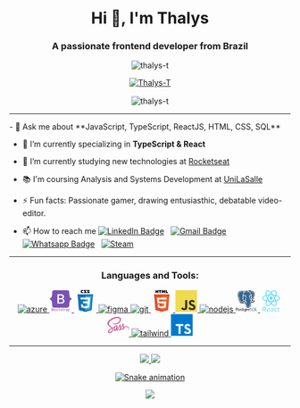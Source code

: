 <h1 align="center" style=bold>Hi 👋, I'm Thalys </h1>
<h3 align="center">A passionate frontend developer from Brazil</h3>
<p align="center"> <img src="https://komarev.com/ghpvc/?username=thalys-t&label=Profile%20views&color=0e75b6&style=flat" alt="thalys-t" /> </p>

<p align="center" >
  <a href="https://github-profile-trophy.vercel.app/?username=ryo-ma">
    <img src="https://github-profile-trophy.vercel.app/?username=Thalys-T&theme=radical&margin-w=8-ma&title=Commits,Followers,Repositories,Stars&row=2&column=4&count_private=true" alt="Thalys-T" /> </a>
</p>
<p align="center" ><img align="center" src="https://github-readme-streak-stats.herokuapp.com/?user=thalys-t&theme=radical&count_private=true" alt="thalys-t" /></p>
<hr>
- 💬 Ask me about **JavaScript, TypeScript, ReactJS, HTML, CSS, SQL**

- 🌱 I’m currently specializing in **TypeScript & React**

- 🔭 I’m currently studying new technologies at [Rocketseat](https://github.com/Rocketseat)

- 📚 I'm coursing Analysis and Systems Development at [UniLaSalle](https://www.unilasalle.edu.br/) 

- ⚡ Fun facts: Passionate gamer, drawing entusiasthic, debatable video-editor.

- 📫 How to reach me  [![LinkedIn Badge](https://img.shields.io/badge/-Linkedin-blue?style=flat-square&logo=Linkedin&logoColor=white&link=https://www.linkedin.com/in/thalystnmenezes/)](https://www.linkedin.com/in/thalystnmenezes/) 
&nbsp;
[![Gmail Badge](https://img.shields.io/badge/-thalys.tauan@ulbra.inf.br-c14438?style=flat-square&logo=Gmail&logoColor=white&link=mailto:regisoliveiramelo@gmail.com)](mailto:regisoliveiramelo@gmail.com)
&nbsp;
[![Whatsapp Badge](https://img.shields.io/badge/-Whatsapp-20CB60?style=flat-square&logo=whatsapp&logoColor=white&link=http://wa.me/5551992838505)](http://wa.me/5551992838505)
&nbsp;
[![Steam](https://img.shields.io/badge/steam-%23000000.svg?style=for-the-badge&logo=steam&logoColor=white&link=https://steamcommunity.com/id/GhostTl/)](https://steamcommunity.com/id/GhostTl/)
&nbsp;


<hr>


<h3 align="center">Languages and Tools:</h3>
<p 
	align="center"> <a href="https://azure.microsoft.com/en-in/" target="_blank" rel="noreferrer"> 
	<img src="https://www.vectorlogo.zone/logos/microsoft_azure/microsoft_azure-icon.svg" alt="azure" width="40" height="40"/> 
</a>
<a 
	href="https://getbootstrap.com" target="_blank" rel="noreferrer"> 
	<img src="https://raw.githubusercontent.com/devicons/devicon/master/icons/bootstrap/bootstrap-plain-wordmark.svg" alt="bootstrap" width="40" height="40"/> 
</a> 
<a 
	href="https://www.w3schools.com/css/" target="_blank" rel="noreferrer"> 
	<img src="https://raw.githubusercontent.com/devicons/devicon/master/icons/css3/css3-original-wordmark.svg" alt="css3" width="40" height="40"/>
</a> 
<a
	href="https://www.figma.com/" target="_blank" rel="noreferrer">
	<img src="https://www.vectorlogo.zone/logos/figma/figma-icon.svg" alt="figma" width="40" height="40"/> 
</a> 
<a href="https://git-scm.com/" target="_blank" rel="noreferrer">
	<img src="https://www.vectorlogo.zone/logos/git-scm/git-scm-icon.svg" alt="git" width="40" height="40"/> 
</a>
<a 
	href="https://www.w3.org/html/" target="_blank" rel="noreferrer"> 
	<img src="https://raw.githubusercontent.com/devicons/devicon/master/icons/html5/html5-original-wordmark.svg" alt="html5" width="40" height="40"/> 
</a> 
<a 
	href="https://developer.mozilla.org/en-US/docs/Web/JavaScript" target="_blank" rel="noreferrer"> 
	<img src="https://raw.githubusercontent.com/devicons/devicon/master/icons/javascript/javascript-original.svg" alt="javascript" width="40" height="40"/> 
</a> 
 <a 
	href="https://nodejs.org" target="_blank" rel="noreferrer"> 
	<img src="https://cdn.worldvectorlogo.com/logos/nodejs-icon.svg" alt="nodejs" width="40" height="40"/>
 
</a>
 <a
	href="https://www.postgresql.org" target="_blank" rel="noreferrer"> 
	<img src="https://raw.githubusercontent.com/devicons/devicon/master/icons/postgresql/postgresql-original-wordmark.svg" alt="postgresql" width="40" height="40"/> 
</a> 
<a 
	href="https://reactjs.org/" target="_blank" rel="noreferrer"> 
	<img src="https://raw.githubusercontent.com/devicons/devicon/master/icons/react/react-original-wordmark.svg" alt="react" width="40" height="40"/>
</a> 
 <a
	href="https://sass-lang.com" target="_blank" rel="noreferrer"> 
	<img src="https://raw.githubusercontent.com/devicons/devicon/master/icons/sass/sass-original.svg" alt="sass" width="40" height="40"/> 
</a>
 <a
	href="https://tailwindcss.com/" target="_blank" rel="noreferrer">
	<img src="https://www.vectorlogo.zone/logos/tailwindcss/tailwindcss-icon.svg" alt="tailwind" width="40" height="40"/>
</a>
 <a 
	href="https://www.typescriptlang.org/" target="_blank" rel="noreferrer">
	<img src="https://raw.githubusercontent.com/devicons/devicon/master/icons/typescript/typescript-original.svg" alt="typescript" width="40" height="40"/>
</a> 
</p>

</p>

<hr>



<div align="center" stylesheet=row> <a href="https://github.com/Thalys-T"> 
  <img height="180en" src="https://github-readme-stats.vercel.app/api?username=Thalys-T&show_icons&layout=compact&theme=radical&include_all_commits=true&count_private=true"/>
  <img height="180em" src="https://github-readme-stats.vercel.app/api/top-langs/?username=Thalys-T&layout=compact&langs_count=16&layout=compact&theme=radical&count_private=true"/>
  
</div>
<div align="center" >

![Snake animation](https://github.com/Thalys-T/Thalys-T/blob/output/github-contribution-grid-snake.svg)

 <img height="300px" src="https://activity-graph.herokuapp.com/graph?username=Thalys-T&theme=dracula"/>


</div>


